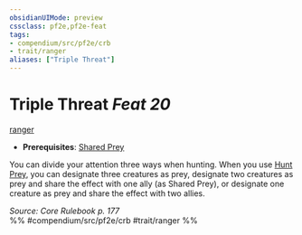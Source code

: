 ```yaml
---
obsidianUIMode: preview
cssclass: pf2e,pf2e-feat
tags:
- compendium/src/pf2e/crb
- trait/ranger
aliases: ["Triple Threat"]
---
```

# Triple Threat  *Feat 20*  
[ranger](rules/traits/ranger.md "Ranger Class Trait")  

- **Prerequisites**: [Shared Prey](compendium/feats/shared-prey.md)

You can divide your attention three ways when hunting. When you use [Hunt Prey](rules/actions/hunt-prey.md), you can designate three creatures as prey, designate two creatures as prey and share the effect with one ally (as Shared Prey), or designate one creature as prey and share the effect with two allies.

*Source: Core Rulebook p. 177*  
%% #compendium/src/pf2e/crb #trait/ranger %%